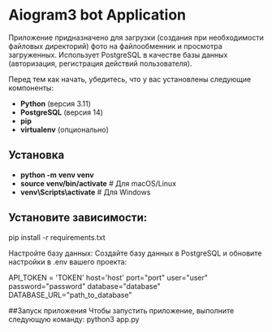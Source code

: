 # Aiogram3 bot Application

Приложение придназначено для загрузки (создания при необходимости файловых директорий) фото на файлообменник и просмотра загруженных. Использует PostgreSQL в качестве базы данных (авторизация, регистрация действий пользователя).

Перед тем как начать, убедитесь, что у вас установлены следующие компоненты:
- **Python** (версия 3.11)
- **PostgreSQL** (версия 14)
- **pip** 
- **virtualenv** (опционально)

## Установка

- **python -m venv venv**
- **source venv/bin/activate** # Для macOS/Linux
- **venv\Scripts\activate**  # Для Windows

## Установите зависимости:
pip install -r requirements.txt

Настройте базу данных:
Создайте базу данных в PostgreSQL и обновите настройки в .env вашего проекта:

API_TOKEN = 'TOKEN'
host='host'
port="port"
user="user"
password="password"
database="database"
DATABASE_URL="path_to_database"

##Запуск приложения
Чтобы запустить приложение, выполните следующую команду:
python3 app.py



